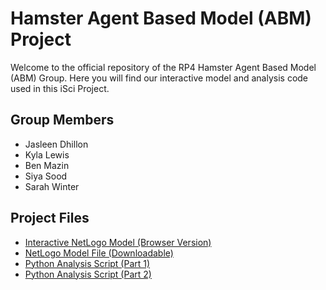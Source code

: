 # Hamster Agent Based Model (ABM) Project

Welcome to the official repository of the RP4 Hamster Agent Based Model (ABM) Group. Here you will find our interactive model and analysis code used in this iSci Project.

## Group Members
- Jasleen Dhillon
- Kyla Lewis
- Ben Mazin
- Siya Sood
- Sarah Winter

## Project Files

- [Interactive NetLogo Model (Browser Version)](https://benmazin1.github.io/RP4-ABM-Hamster/RP4%20Hamster%20Model%20final.html)
- [NetLogo Model File (Downloadable)](RP4%20Hamster%20Model%20final.nlogo)
- [Python Analysis Script (Part 1)](Netlogo%20analysisP1.py)
- [Python Analysis Script (Part 2)](Netlogo%20analysisP2.py) 